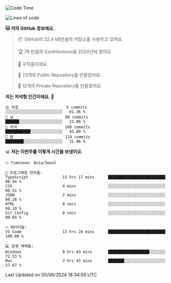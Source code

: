   <!--START_SECTION:waka-->
![Code Time](http://img.shields.io/badge/Code%20Time-633%20hrs%2054%20mins-blue)

![Lines of code](https://img.shields.io/badge/%EC%A0%80%EB%8A%94%20%EC%97%AC%ED%83%9C%EA%B9%8C%EC%A7%80%20-340.4%20thousand%20%EC%A4%84%EC%9D%98%20%EC%BD%94%EB%93%9C%EB%A5%BC%20%EC%9E%91%EC%84%B1%ED%96%88%EC%96%B4%EC%9A%94.-blue)

**🐱 저의 GitHub 정보에요.** 

> 📦 GitHub의 22.4 kB만큼의 저장소를 사용하고 있어요. 
 > 
> 🏆 79 만큼의 Contributions을 2024년에 했어요
 > 
> 💼 구직중이에요.
 > 
> 📜 23개의 Public Repository를 만들었어요. 
 > 
> 🔑 12개의 Private Repository를 만들었어요. 
 > 
**저는 저녁형 인간이에요. 🦉** 

```text
🌞 아침                     5 commits           ░░░░░░░░░░░░░░░░░░░░░░░░░   01.36 % 
🌆 낮　                     88 commits          ██████░░░░░░░░░░░░░░░░░░░   23.98 % 
🌃 저녁                     160 commits         ███████████░░░░░░░░░░░░░░   43.60 % 
🌙 밤　                     114 commits         ████████░░░░░░░░░░░░░░░░░   31.06 % 
```


📊 **저는 이번주를 이렇게 시간을 보냈어요.** 

```text
🕑︎ Timezone: Asia/Seoul

💬 프로그래밍 언어들: 
TypeScript               13 hrs 17 mins      █████████████████████████   98.94 % 
CSS                      4 mins              ░░░░░░░░░░░░░░░░░░░░░░░░░   00.51 % 
JSON                     2 mins              ░░░░░░░░░░░░░░░░░░░░░░░░░   00.28 % 
HTML                     0 secs              ░░░░░░░░░░░░░░░░░░░░░░░░░   00.10 % 
Git Config               0 secs              ░░░░░░░░░░░░░░░░░░░░░░░░░   00.04 % 

🔥 에디터들: 
VS Code                  13 hrs 26 mins      █████████████████████████   100.00 % 

💻 운영 체제들: 
Windows                  9 hrs 43 mins       ██████████████████░░░░░░░   72.33 % 
Mac                      3 hrs 43 mins       ███████░░░░░░░░░░░░░░░░░░   27.67 % 
```


 Last Updated on 05/06/2024 18:34:59 UTC
<!--END_SECTION:waka-->
